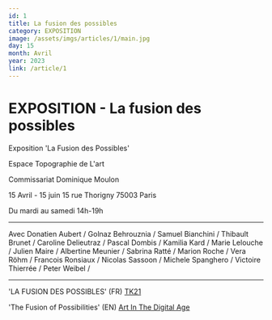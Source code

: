 ```yaml
---
id: 1
title: La fusion des possibles
category: EXPOSITION
image: /assets/imgs/articles/1/main.jpg
day: 15
month: Avril
year: 2023
link: /article/1
---
```

# EXPOSITION - La fusion des possibles

Exposition 'La Fusion des Possibles' 

Espace Topographie de L'art 

Commissariat Dominique Moulon   

15 Avril - 15 juin 
15 rue Thorigny 75003 Paris 

Du mardi au samedi 14h-19h

---

Avec Donatien Aubert / Golnaz Behrouznia / Samuel Bianchini / Thibault Brunet / Caroline Delieutraz / Pascal Dombis / Kamilia Kard / Marie Lelouche / Julien Maire / Albertine Meunier / Sabrina Ratté / Marion Roche / Vera Röhm / Francois Ronsiaux / Nicolas Sassoon / Michele Spanghero  / Victoire Thierrée / Peter Weibel /

---

'LA FUSION DES POSSIBLES' (FR)
[TK21](https://www.tk-21.com/La-fusion-des-possibles)


'The Fusion of Possibilities' (EN)
[Art In The Digital Age](https://artinthedigitalage.net/en/2304EN_fus.html )



